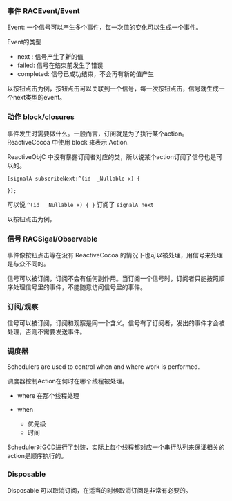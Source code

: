 
### 事件 RACEvent/Event

Event: 一个信号可以产生多个事件，每一次值的变化可以生成一个事件。

Event的类型
	
* next : 信号产生了新的值
* failed: 信号在结束前发生了错误
* completed: 信号已成功结束，不会再有新的值产生

以按钮点击为例，按钮点击可以关联到一个信号，每一次按钮点击，信号就生成一个next类型的event。

### 动作 block/closures

事件发生时需要做什么。一般而言，订阅就是为了执行某个action。ReactiveCocoa 中使用 block 来表示 Action.

ReactiveObjC 中没有暴露订阅者对应的类，所以说某个action订阅了信号也是可以的。

```
[signalA subscribeNext:^(id  _Nullable x) {
        
}];
```

可以说 ```^(id  _Nullable x) { }``` 订阅了 ```signalA next```

以按钮点击为例，


### 信号 RACSigal/Observable

事件像按钮点击等在没有 ReactiveCocoa 的情况下也可以被处理，用信号来处理是与众不同的。

信号可以被订阅，订阅不会有任何副作用。当订阅一个信号时，订阅者只能按照顺序处理信号里的事件，不能随意访问信号里的事件。

### 订阅/观察

信号可以被订阅，订阅和观察是同一个含义。信号有了订阅者，发出的事件才会被处理，否则不需要发送事件。

### 调度器

Schedulers are used to control when and where work is performed.

调度器控制Action在何时在哪个线程被处理。

* where 在那个线程处理

* when  
	* 优先级
	* 时间
	
Scheduler对GCD进行了封装，实际上每个线程都对应一个串行队列来保证相关的action是顺序执行的。
	
### Disposable

Disposable 可以取消订阅，在适当的时候取消订阅是非常有必要的。
 	